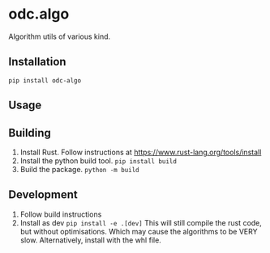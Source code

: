 odc.algo
========

Algorithm utils of various kind.

Installation
------------

```
pip install odc-algo
```

Usage
-----

Building
--------

1. Install Rust. Follow instructions at https://www.rust-lang.org/tools/install
2. Install the python build tool. `pip install build`
3. Build the package. `python -m build`


Development
-------

1. Follow build instructions
2. Install as dev `pip install -e .[dev]`
This will still compile the rust code, but without optimisations. Which may cause the algorithms to be VERY slow.
Alternatively, install with the whl file.
